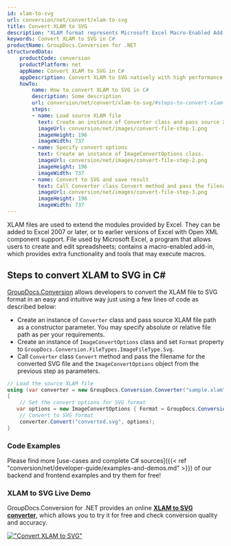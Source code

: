 ```yaml
---
id: xlam-to-svg
url: conversion/net/convert/xlam-to-svg
title: Convert XLAM to SVG
description: "XLAM format represents Microsoft Excel Macro-Enabled Add-In with .xlam extension. Learn how to convert XLAM to SVG file programmatically in C# language using GroupDocs.Conversion for .NET library."
keywords: Convert XLAM to SVG in C#
productName: GroupDocs.Conversion for .NET
structuredData:
    productCode: conversion
    productPlatform: net
    appName: Convert XLAM to SVG in C#
    appDescription: Convert XLAM to SVG natively with high performance using C# language and server side GroupDocs.Conversion for .NET APIs, without the use of any software like Microsoft or Open Office.
    howTo:
        name: How to convert XLAM to SVG in C# 
        description: Some description
        url: conversion/net/convert/xlam-to-svg/#steps-to-convert-xlam-to-svg-in-c
        steps:
        - name: Load source XLAM file 
          text: Create an instance of Converter class and pass source XLAM file path as a constructor parameter. You may specify absolute or relative file path as per your requirements. 
          imageUrl: conversion/net/images/convert-file-step-1.png
          imageHeight: 196
          imageWidth: 737
        - name: Specify convert options 
          text: Create an instance of ImageConvertOptions class.
          imageUrl: conversion/net/images/convert-file-step-2.png
          imageHeight: 196
          imageWidth: 737
        - name: Convert to SVG and save result 
          text: Call Converter class Convert method and pass the filename for the converted HTML file and the ImageConvertOptions object from the previous step as parameters.
          imageUrl: conversion/net/images/convert-file-step-3.png
          imageHeight: 196
          imageWidth: 737
---
```


XLAM files are used to extend the modules provided by Excel. They can be added to Excel 2007 or later, or to earlier versions of Excel with Open XML component support. File used by Microsoft Excel, a program that allows users to create and edit spreadsheets; contains a macro-enabled add-in, which provides extra functionality and tools that may execute macros.

## Steps to convert XLAM to SVG in C#

[GroupDocs.Conversion](https://products.groupdocs.com/conversion/net) allows developers to convert the XLAM file to SVG format in an easy and intuitive way just using a few lines of code as described below:

* Create an instance of `Converter` class and pass source XLAM file path as a constructor parameter. You may specify absolute or relative file path as per your requirements. 
* Create an instance of `ImageConvertOptions` class and set `Format` property to `GroupDocs.Conversion.FileTypes.ImageFileType.Svg`.
* Call `Converter` class `Convert` method and pass the filename for the converted SVG file and the `ImageConvertOptions` object from the previous step as parameters.

```csharp
// Load the source XLAM file
using (var converter = new GroupDocs.Conversion.Converter("sample.xlam"))
{
    // Set the convert options for SVG format
   var options = new ImageConvertOptions { Format = GroupDocs.Conversion.FileTypes.ImageFileType.Svg };
    // Convert to SVG format
    converter.Convert("converted.svg", options);
}
```

### Code Examples

Please find more [use-cases and complete C# sources]({{< ref "conversion/net/developer-guide/examples-and-demos.md" >}}) of our backend and frontend examples and try them for free!

### XLAM to SVG Live Demo

GroupDocs.Conversion for .NET provides an online [**XLAM to SVG converter**](https://products.groupdocs.app/conversion/xlam-to-svg), which allows you to try it for free and check conversion quality and accuracy.

[!["Convert XLAM to SVG"](conversion/net/images/convert-to-svg/convert-xlam-to-svg.png)](https://products.groupdocs.app/conversion/xlam-to-svg)